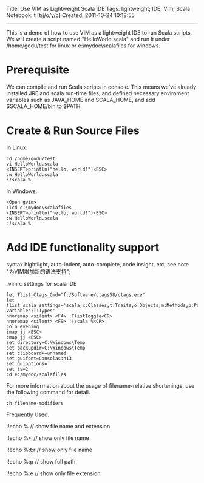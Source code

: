 Title: Use VIM as Lightweight Scala IDE
Tags: lightweight; IDE; Vim; Scala
Notebook: t [t/j/o/y/c]
Created: 2011-10-24 10:18:55

------

This is a demo of how to use VIM as a lightweight IDE to run Scala scripts. We will create a script named "HelloWorld.scala" and run it under /home/godu/test for linux or e:\mydoc\scalafiles for windows.

# Prerequisite
 
We can compile and run Scala scripts in console. This means we've already installed JRE and scala run-time files, and defined necessary enviroment variables such as JAVA_HOME and SCALA_HOME, and add $SCALA_HOME/bin to $PATH.

# Create & Run Source Files
 
In Linux: 
 
    cd /home/godu/test 
    vi HelloWorld.scala 
    <INSERT>println("hello, world!")<ESC> 
    :w HelloWorld.scala 
    :!scala % 
 
In Windows:
 
    <Open gvim> 
    :lcd e:\mydoc\scalafiles 
    <INSERT>println("hello, world!")<ESC> 
    :w HelloWorld.scala 
    :!scala % 

# Add IDE functionality support

syntax hightlight, auto-indent, auto-complete, code insight, etc, see note "为VIM增加新的语法支持";

_vimrc settings for scala IDE 

    let Tlist_Ctags_Cmd="f:/Software/ctags58/ctags.exe" 
    let tlist_scala_settings='scala;c:Classes;t:Traits;o:Objects;m:Methods;p:Packages;C:Constants;l:Local variables;T:Types' 
    nnoremap <silent> <F4> :TlistToggle<CR>  
    nnoremap <silent> <F9> :!scala %<CR> 
    colo evening 
    imap jj <ESC> 
    cmap jj <ESC> 
    set directory=C:\Windows\Temp 
    set backupdir=C:\Windows\Temp 
    set clipboard+=unnamed 
    set guifont=Consolas:h13 
    set guioptions= 
    set ts=2 
    cd e:/mydoc/scalafiles 

For more information about the usage of filename-relative shortenings, use the following command for detail.
 
    :h filename-modifiers 
 
Frequently Used:
 
 :!echo %  // show file name and extension 

 :!echo %<  // show only file name 

 :!echo %:t:r // show only file name 

 :!echo %:p // show full path 

 :!echo %:e // show only file extension
